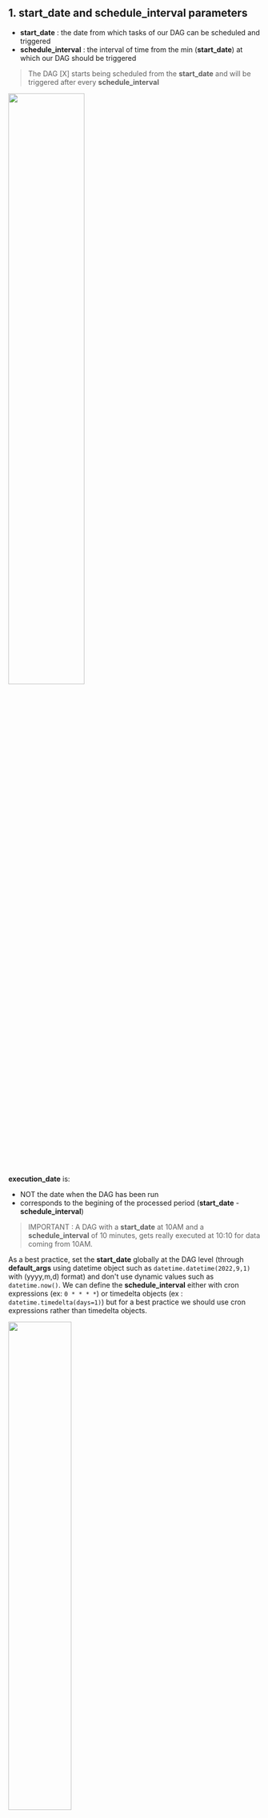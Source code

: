 ## 1. start_date and schedule_interval parameters

- **start_date** : the date from which tasks of our DAG can be scheduled and triggered
- **schedule_interval** : the interval of time from the min (**start_date**) at which our DAG should be triggered

> The DAG [X] starts being scheduled from the **start_date** and will be triggered after every **schedule_interval**

<img src="/files/images/img22.png" height="55%" width="55%" />


**execution_date** is:

- NOT the date when the DAG has been run
- corresponds to the begining of the processed period (**start_date** - **schedule_interval**)

> IMPORTANT : A DAG with a **start_date** at 10AM and a **schedule_interval** of 10 minutes, gets really executed at 10:10 for data coming from 10AM.

As a best practice, set the **start_date** globally at the DAG level (through **default_args** using datetime object such as `datetime.datetime(2022,9,1)` with (yyyy,m,d) format) and don't use dynamic values such as `datetime.now()`. We can define the **schedule_interval** either with cron expressions (ex: `0 * * * *`) or timedelta objects (ex : `datetime.timedelta(days=1)`) but for a best practice we should use cron expressions rather than timedelta objects.

<img src="/files/images/img23.png" height="50%" width="50%" />



## 2. Backfill and Catchup

Sometimes it will happen that our DAG fall in trouble for example a task can fail and so we have to take time in order to fix the issue that basically stop the scheduling the DAG and start debugging, during that time our DAG won't be triggered and it will start accumulating delay.

```bash
airflow backfill -s <start date yyyy-mm-dd> -e <end date yyyy-mm-dd> --rerun_failed_tasks -B <DAG name>
```

The command above is used to run backfill process manually through Airflow CLI and each state describe as below:

- `-s` and `-e` specify repectively the start date and the end date of the date interval we want to backfill
- `--rerun_failed_tasks` allows us to auto-rerun all the failed tasks for the backfill date interval instead of throwing exceptions
- `-B` will force the backfill to run tasks starting from the recent days in first



## 3. Dealing with Timezones

There are 2 types of timezone in Python

- Python `datetime.datetime` objects with the tzinfo attribute set
    - Datetime **aware**
    - This happens when we create a datetime object with the timezone defined
    - as a best practice, we should use this type of datetime
        - `datetime.datetime()` in Python gives naive datetime objects by default!!
        - a datetime without a timezone is not in UTC
        - import `airflow.timezone` to create our aware datetime objects or let Airflow does the conversion for us
            - Airflow supports timezones
            - datetime information stored in UTC
            - user interface always shows in datetime in UTC
            - the timezone is set in *airflow.cfg* to UTC by default (`default_timezone = utc`)
            - Airflow uses the pendulum Python library to deal with timezones and the code to supply a timezone aware `start_date` using Pendulum as below
            - ```python
              import pendulum

              local_tz = pendulum.timezone("Europe/Amsterdam")
              # datetime(yyyy,m,d,h)
              default_args = {
                                'start_date' : datetime(2022,3,29,1, tzinfo=local_tz),
                                'owner' : 'Airflow'
                            }

              with DAG('my_dag', default_args=default_args) as dag:
                  .....
              ```
- Python `datetime.datetime` objects with the tzinfo attribute set
    - Datetime **naive**
    - This happens when we create a datetime object without giving the timezone
    - When we use this one, Python will assume that the datetime is already in the default timezone



## 4. Tasks Dependent

- `depends_on_past`
    - this is defined at task level
    - if previous task instance failed, the current task is not executed
    - consequently, the current task has no status
    - first task instance with `start_date` allowed to run
    - <img src="/files/images/img24.png" height="50%" width="50%" />
    - ```python
       from airflow import DAG
       from airflow.operators.bash_operator import BashOperator
       from airflow.operators.python_operator import PythonOperator
       from airflow.operators.dummy_operator import DummyOperator
       from datetime import datetime, timedelta

       default_args = {'start_date': datetime(2019, 1, 1),'owner': 'Airflow'}

       def second_task():
           print('Hello from second_task')
           raise ValueError('This will turns the python task in failed state')

       def third_task():
           print('Hello from third_task')
           #raise ValueError('This will turns the python task in failed state')

       with DAG(dag_id='depends_task', schedule_interval="0 0 * * *", default_args=default_args) as dag:
           bash_task_1 = BashOperator(task_id='bash_task_1', bash_command="echo 'first task'")
           python_task_2 = PythonOperator(task_id='python_task_2', python_callable=second_task, depends_on_past=True)
           python_task_3 = PythonOperator(task_id='python_task_3', python_callable=third_task)

           bash_task_1 >> python_task_2 >> python_task_3
      ```
- `with_for_downstream`
    - this is defined at task level
    - an instance of task X will wait for tasks immediately downstream of the previous instance of task X to finish successfully before it runs
    - <img src="/files/images/img25.png" height="50%" width="50%" />
    - ```python
       from airflow import DAG
       from airflow.operators.bash_operator import BashOperator
       from airflow.operators.python_operator import PythonOperator
       from airflow.operators.dummy_operator import DummyOperator
       from datetime import datetime, timedelta

       default_args = {'start_date': datetime(2019, 1, 1),'owner': 'Airflow'}

       def second_task():
           print('Hello from second_task')
           #raise ValueError('This will turns the python task in failed state')

       def third_task():
           print('Hello from third_task')
           #raise ValueError('This will turns the python task in failed state')

       with DAG(dag_id='depends_task', schedule_interval="0 0 * * *", default_args=default_args) as dag:
           bash_task_1 = BashOperator(task_id='bash_task_1', bash_command="echo 'first task'", wait_for_downstream=True)
           python_task_2 = PythonOperator(task_id='python_task_2', python_callable=second_task)
           python_task_3 = PythonOperator(task_id='python_task_3', python_callable=third_task)

           bash_task_1 >> python_task_2 >> python_task_3
      ```



## 5. Deal with Failures

There are 2 levels of failure detection in Airflow:

- DAG failure detections
    - `dagrun_timeout`
        - this parameter specifies how long a DAGrun should be up before timing out so that new DAGruns can be created
        - this timeout is only effective for scheduled DAGruns so it won't work if we manually trigger our DAG and only once the number of active DAGruns equals to the `max_active_runs` parameter
            - `max_active_runs` parameter is a configuration property allowing us to fix the max number of active DAGruns per DAG
    - `sla_miss_callback`
        - this parameter allows to call a function when reporting SLA timeouts
    - `on_failure_callback`
        - this parameter is used to call a function when the DAGrun of a DAG fails
    - `on_success_callback`
        - this parameter is used to call a function when the DAGrun of a DAG succeeds
- Task failure detections
    - `email`
        - this parameter needs to be defined if we set the `email_on_failure` and `email_on_retry` the parameters equal to True
    - `email_on_failure`
        - this parameter will allow Airflow to send an email if there is a task error on our DAGruns
    - `email_on_retry`
        - this parameter will allow Airflow to send an email if a task on DAGruns on the retry process
    - `retries`
        - this parameter indicates the number of retries that should be performed before marking the task as failed
    - `retry_delay`
        - this parameter specifies the delay with a `timedelta` object between retries
    - `retry_exponential_backoff`
        - when this parameter is set to True, allows progressive longer waits between retries
    - `max_retry_delay`
        - this parameter defines the max delay interval between retries using a `timedelta` object
    - `execution_timeout`
        - this parameter corresponding to the max allowed execution time of a given task instance, expressed with a `timedelta` object
        - if a task takes more than `execution_timeout` to finish, it's marked as failed
    - `on_failure_callback`
        - this parameter is used to call a function when the task of a DAGrun fails
    - `on_success_callback`
        - this parameter is used to call a function when the task of a DAGrun succeeds
    - `on_retry_callback`
        - this parameter is used to call a function when the task of a DAGrun retries
